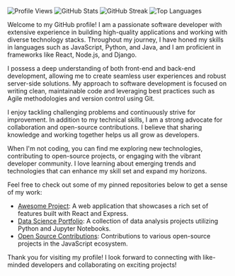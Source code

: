 ![Profile Views](https://komarev.com/ghpvc/?username=deliaklein806)
![GitHub Stats](https://github-readme-stats.vercel.app/api?username=deliaklein806&show_icons=true&theme=radical)
![GitHub Streak](https://github-readme-streak-stats.herokuapp.com/?user=deliaklein806&theme=radical)
![Top Languages](https://github-readme-stats.vercel.app/api/top-langs/?username=deliaklein806&theme=radical)

Welcome to my GitHub profile! I am a passionate software developer with extensive experience in building high-quality applications and working with diverse technology stacks. Throughout my journey, I have honed my skills in languages such as JavaScript, Python, and Java, and I am proficient in frameworks like React, Node.js, and Django.

I possess a deep understanding of both front-end and back-end development, allowing me to create seamless user experiences and robust server-side solutions. My approach to software development is focused on writing clean, maintainable code and leveraging best practices such as Agile methodologies and version control using Git.

I enjoy tackling challenging problems and continuously strive for improvement. In addition to my technical skills, I am a strong advocate for collaboration and open-source contributions. I believe that sharing knowledge and working together helps us all grow as developers.

When I'm not coding, you can find me exploring new technologies, contributing to open-source projects, or engaging with the vibrant developer community. I love learning about emerging trends and technologies that can enhance my skill set and expand my horizons.

Feel free to check out some of my pinned repositories below to get a sense of my work:
- [Awesome Project](https://github.com/deliaklein806/awesome-project): A web application that showcases a rich set of features built with React and Express.
- [Data Science Portfolio](https://github.com/deliaklein806/data-science-portfolio): A collection of data analysis projects utilizing Python and Jupyter Notebooks.
- [Open Source Contributions](https://github.com/deliaklein806/open-source): Contributions to various open-source projects in the JavaScript ecosystem.

Thank you for visiting my profile! I look forward to connecting with like-minded developers and collaborating on exciting projects!
